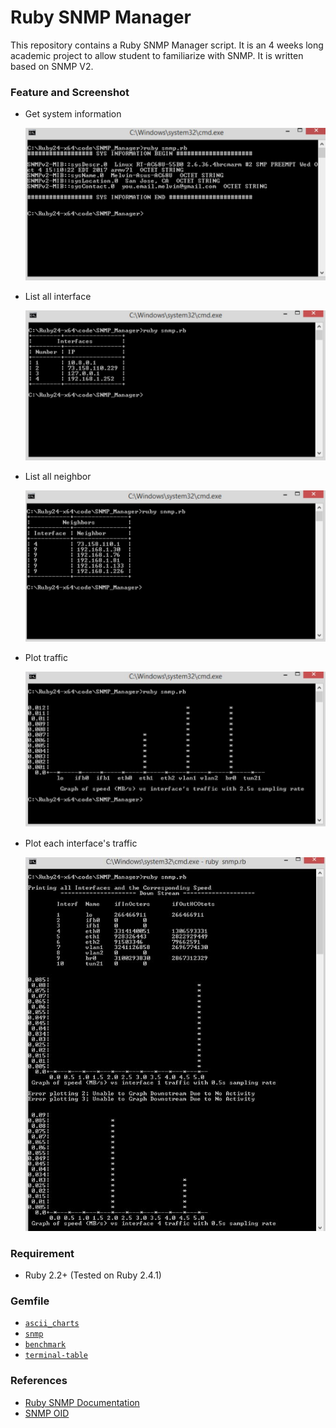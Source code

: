 # Ruby SNMP Manager

This repository contains a Ruby SNMP Manager script. It is an 4 weeks long academic project to allow student to familiarize with SNMP. It is written based on SNMP V2. 

### Feature and Screenshot
- Get system information

  ![](get_sys_info.jpg)

- List all interface

  ![](list_all_interface.jpg)

- List all neighbor

  ![](list_all_neighbor.jpg)

- Plot traffic 

  ![](plot_all_traffic.jpg)

- Plot each interface's traffic

  ![](plot_traffic.jpg)

### Requirement
- Ruby 2.2+ (Tested on Ruby 2.4.1)

### Gemfile
- [`ascii_charts`](https://rubygems.org/gems/ascii_charts/versions/0.9.1)
- [`snmp`](https://github.com/hallidave/ruby-snmp)
- [`benchmark`](https://ruby-doc.org/stdlib-1.9.3/libdoc/benchmark/rdoc/Benchmark.html)
- [`terminal-table`](https://github.com/tj/terminal-table)

### References
- [Ruby SNMP Documentation](https://github.com/hallidave/ruby-snmp)
- [SNMP OID](http://www.alvestrand.no/objectid/)